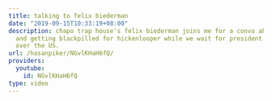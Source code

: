 ```yaml
---
title: talking to felix biederman
date: "2019-09-15T10:33:19+08:00"
description: chapo trap house's felix biederman joins me for a convo about faze, tfue
  and getting blackpilled for hickenlooper while we wait for president Xi to take
  over the US.
url: /hasanpiker/NGvlKHaH6fQ/
providers:
  youtube:
    id: NGvlKHaH6fQ
type: video
---
```

